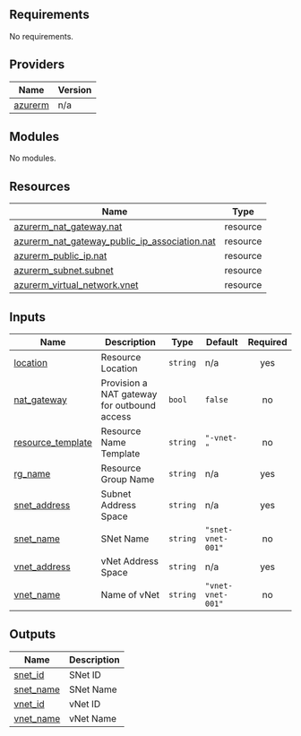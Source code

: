 <!-- BEGIN_TF_DOCS -->
## Requirements

No requirements.

## Providers

| Name | Version |
|------|---------|
| <a name="provider_azurerm"></a> [azurerm](#provider\_azurerm) | n/a |

## Modules

No modules.

## Resources

| Name | Type |
|------|------|
| [azurerm_nat_gateway.nat](https://registry.terraform.io/providers/hashicorp/azurerm/latest/docs/resources/nat_gateway) | resource |
| [azurerm_nat_gateway_public_ip_association.nat](https://registry.terraform.io/providers/hashicorp/azurerm/latest/docs/resources/nat_gateway_public_ip_association) | resource |
| [azurerm_public_ip.nat](https://registry.terraform.io/providers/hashicorp/azurerm/latest/docs/resources/public_ip) | resource |
| [azurerm_subnet.subnet](https://registry.terraform.io/providers/hashicorp/azurerm/latest/docs/resources/subnet) | resource |
| [azurerm_virtual_network.vnet](https://registry.terraform.io/providers/hashicorp/azurerm/latest/docs/resources/virtual_network) | resource |

## Inputs

| Name | Description | Type | Default | Required |
|------|-------------|------|---------|:--------:|
| <a name="input_location"></a> [location](#input\_location) | Resource Location | `string` | n/a | yes |
| <a name="input_nat_gateway"></a> [nat\_gateway](#input\_nat\_gateway) | Provision a NAT gateway for outbound access | `bool` | `false` | no |
| <a name="input_resource_template"></a> [resource\_template](#input\_resource\_template) | Resource Name Template | `string` | `"-vnet-"` | no |
| <a name="input_rg_name"></a> [rg\_name](#input\_rg\_name) | Resource Group Name | `string` | n/a | yes |
| <a name="input_snet_address"></a> [snet\_address](#input\_snet\_address) | Subnet Address Space | `string` | n/a | yes |
| <a name="input_snet_name"></a> [snet\_name](#input\_snet\_name) | SNet Name | `string` | `"snet-vnet-001"` | no |
| <a name="input_vnet_address"></a> [vnet\_address](#input\_vnet\_address) | vNet Address Space | `string` | n/a | yes |
| <a name="input_vnet_name"></a> [vnet\_name](#input\_vnet\_name) | Name of vNet | `string` | `"vnet-vnet-001"` | no |

## Outputs

| Name | Description |
|------|-------------|
| <a name="output_snet_id"></a> [snet\_id](#output\_snet\_id) | SNet ID |
| <a name="output_snet_name"></a> [snet\_name](#output\_snet\_name) | SNet Name |
| <a name="output_vnet_id"></a> [vnet\_id](#output\_vnet\_id) | vNet ID |
| <a name="output_vnet_name"></a> [vnet\_name](#output\_vnet\_name) | vNet Name |
<!-- END_TF_DOCS -->